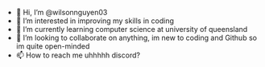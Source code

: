 - 👋 Hi, I’m @wilsonnguyen03
- 👀 I’m interested in improving my skills in coding
- 🌱 I’m currently learning computer science at university of queensland
- 💞️ I’m looking to collaborate on anything, im new to coding and Github so im quite open-minded
- 📫 How to reach me uhhhhh discord?

<!---
wilsonnguyen03/wilsonnguyen03 is a ✨ special ✨ repository because its `README.md` (this file) appears on your GitHub profile.
You can click the Preview link to take a look at your changes.
--->
